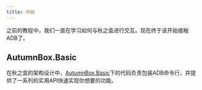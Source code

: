 ```yaml
---
title: 开始
---
```

之前的教程中，我们一直在学习如何与秋之盒进行交互。现在终于该开始接触ADB了。
## AutumnBox.Basic
在秋之盒的架构设计中，[AutumnBox.Basic](https://github.com/zsh2401/AutumnBox/tree/master/src/AutumnBox.Basic.Shared)下的代码负责包装ADB命令行，并提供了一系列的实用API快速实现你想要的功能。

